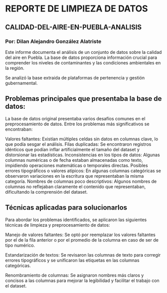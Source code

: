 # REPORTE DE LIMPIEZA DE DATOS
## CALIDAD-DEL-AIRE-EN-PUEBLA-ANALISIS
### Por: Dilan Alejandro González Alatriste
Este informe documenta el análisis de un conjunto de datos sobre la calidad del aire en Puebla. La base de datos proporciona información crucial para comprender los niveles de contaminantes y las condiciones ambientales en la región.

Se analizó la base extraida de plataformas de pertenencia y gestión gubernamental.

## Problemas principales que presentaba la base de datos:
La base de datos original presentaba varios desafíos comunes en el preprocesamiento de datos. Entre los problemas más significativos se encontraban:

Valores faltantes: Existían múltiples celdas sin datos en columnas clave, lo que podía sesgar el análisis.
Filas duplicadas: Se encontraron registros idénticos que podían inflar artificialmente el tamaño del dataset y distorsionar las estadísticas.
Inconsistencias en los tipos de datos: Algunas columnas numéricas o de fecha estaban almacenadas como texto, impidiendo operaciones matemáticas o temporales directas.
Posibles errores tipográficos o valores atípicos: En algunas columnas categóricas se observaron variaciones en la escritura que representaban la misma categoría.
Nombres de columnas poco descriptivos: Algunos nombres de columnas no reflejaban claramente el contenido que representaban, dificultando la comprensión del dataset.

## Técnicas aplicadas para solucionarlos
Para abordar los problemas identificados, se aplicaron las siguientes técnicas de limpieza y preprocesamiento de datos:

Manejo de valores faltantes: Se optó por reemplazar los valores faltantes por el de la fila anterior o por el promedio de la columna en caso de ser de tipo numérico.

Estandarización de textos: Se revisaron las columnas de texto para corregir errores tipográficos y se unificaron las etiquetas en las columnas categóricas.

Renombramiento de columnas: Se asignaron nombres más claros y concisos a las columnas para mejorar la legibilidad y facilitar el trabajo con el dataset.
